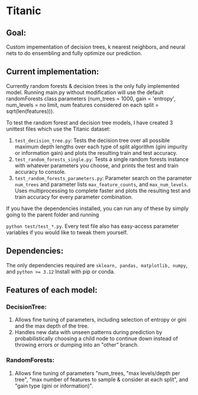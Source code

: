 # Titanic

## Goal:
Custom impementation of decision trees, k nearest neighbors, and neural nets to do ensembling and fully optimize our prediction.

## Current implementation:
Currently random forests & decision trees is the only fully implemented model. Running main.py without modification will use the default randomForests class parameters (num_trees = 1000, gain = 'entropy', num_levels = no limit, num features considered on each split = sqrt(len(features))).

To test the random forest and decision tree models, I have created 3 unittest files which use the Titanic dataset:
1) `test_decision_tree.py`: Tests the decision tree over all possible maximum depth lengths over each type of split algorithm (gini impurity or information gain) and plots the resulting train and test accuracy.
2) `test_random_forests_single.py`: Tests a single random forests instance with whatever parameters you choose, and prints the test and train accuracy to console.
3) `test_random_forests_parameters.py`: Parameter search on the parameter `num_trees` and parameter lists `max_feature_counts`, and `max_num_levels`. Uses multiprocessing to complete faster and plots the resulting test and train accuracy for every parameter combination.

If you have the dependencies installed, you can run any of these by simply going to the parent folder and running 

```python test/test_*.py```. Every test file also has easy-access parameter variables if you would like to tweak them yourself.
## Dependencies:
The only dependencies required are `sklearn, pandas, matplotlib, numpy`, and `python >= 3.12` Install with pip or conda.

## Features of each model:
### DecisionTree:
1) Allows fine tuning of parameters, including selection of entropy or gini and the max depth of the tree.
2) Handles new data with unseen patterns during prediction by probabilistically choosing a child node to continue down instead of throwing errors or dumping into an "other" branch.
### RandomForests:
1) Allows fine tuning of parameters "num_trees, "max levels/depth per tree", "max number of features to sample & consider at each split", and "gain type (gini or information)". 
